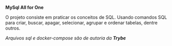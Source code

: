 <strong> MySql All for One </strong><br />

O projeto consiste em praticar os conceitos de SQL.
Usando comandos SQL para criar, buscar, apagar, selecionar, agrupar e ordenar tabelas, dentre outros.

*Arquivos sql e docker-compose são de autoria da **Trybe***
